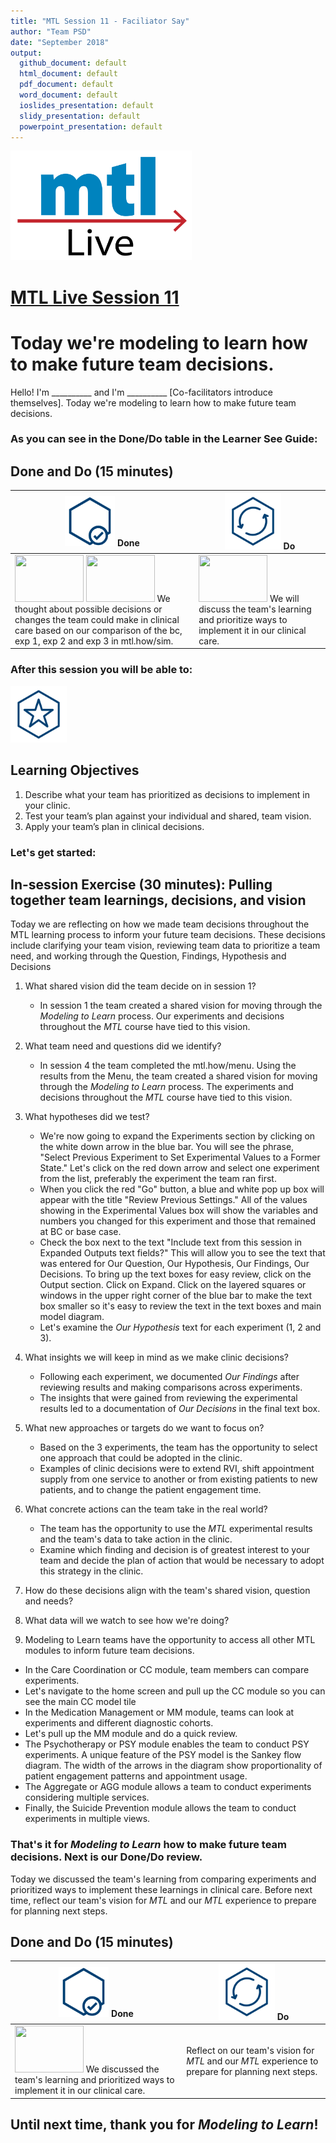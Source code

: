```yaml
---
title: "MTL Session 11 - Faciliator Say"
author: "Team PSD"
date: "September 2018"
output: 
  github_document: default
  html_document: default
  pdf_document: default
  word_document: default
  ioslides_presentation: default
  slidy_presentation: default
  powerpoint_presentation: default
---
```


<img src = "https://github.com/lzim/teampsd/blob/master/resources/logos/mtl_live_sq_sm.png"
     height = "175" width = "290">  

# [MTL Live Session 11](https://github.com/lzim/teampsd/blob/master/mtl_facilitate_workgroup/mtl_live_guide/mtl_live_session11_see.Rmd "MTL Live Session 11")

# Today we're modeling to learn how to make future team decisions.
Hello! I'm __________ and I'm __________ [Co-facilitators introduce themselves]. Today we're modeling to learn how to make future team decisions.

### As you can see in the Done/Do table in the Learner See Guide:  

## Done and Do (15 minutes)
<!-- Do/Done Tables -->
| <img src = "https://github.com/lzim/teampsd/blob/master/resources/icons/done.png" height = "80" width = "80"> **Done** | <img src = "https://github.com/lzim/teampsd/blob/master/resources/icons/do.png" height = "90" width = "90"> **Do** |
| --- | --- | 
| [<img src = "https://raw.githubusercontent.com/lzim/teampsd/master/resources/logos/mtl_how_live_sm.png" height = "75" width = "110">](http://mtl.how/live) [<img src = "https://raw.githubusercontent.com/lzim/teampsd/master/resources/logos/mtl_how_sim.png" height = "75" width = "110">](http://mtl.how/sim) We thought about possible decisions or changes the team could make in clinical care based on our comparison of the bc, exp 1, exp 2 and exp 3 in mtl.how/sim. | [<img src = "https://raw.githubusercontent.com/lzim/teampsd/master/resources/logos/mtl_how_sim.png" height = "75" width = "110">](http://mtl.how/sim) We will discuss the team's learning and prioritize ways to implement it in our clinical care. | 


### After this session you will be able to:

<!-- Learning Objectives Icon --> 
<img src = "https://github.com/lzim/teampsd/blob/master/resources/icons/learning_objectives.png" height = "90" width = "90" style ="display: inline-block"/> 

## Learning Objectives

1.	Describe what your team has prioritized as decisions to implement in your clinic. 
2.	Test your team’s plan against your individual and shared, team vision.
3.	Apply your team’s plan in clinical decisions.

### Let's get started:

## In-session Exercise (30 minutes): Pulling together team learnings, decisions, and vision

Today we are reflecting on how we made team decisions throughout the MTL learning process to inform your future team decisions. These decisions include clarifying your team vision, reviewing team data to prioritize a team need, and working through the Question, Findings, Hypothesis and Decisions

1.  What shared vision did the team decide on in session 1?  
    + In session 1 the team created a shared vision for moving through the *Modeling to Learn* process. Our experiments and decisions throughout the *MTL* course have tied to this vision.  
   
2.  What team need and questions did we identify?  
    + In session 4 the team completed the mtl.how/menu. Using the results from the Menu, the team created a shared vision for moving through the *Modeling to Learn* process. The experiments and decisions throughout the *MTL* course have tied to this vision.  

3.  What hypotheses did we test?  
    + We're now going to expand the Experiments section by clicking on the white down arrow in the blue bar. You will see the phrase, "Select Previous Experiment to Set Experimental Values to a Former State." Let's click on the red down arrow and select one experiment from the list, preferably the experiment the team ran first.  
    + When you click the red "Go" button, a blue and white pop up box will appear with the title "Review Previous Settings." All of the values showing in the Experimental Values box will show the variables and numbers you changed for this experiment and those that remained at BC or base case.  
    + Check the box next to the text "Include text from this session in Expanded Outputs text fields?" This will allow you to see the text that was entered for Our Question, Our Hypothesis, Our Findings, Our Decisions. To bring up the text boxes for easy review, click on the Output section. Click on Expand. Click on the layered squares or windows in the upper right corner of the blue bar to make the text box smaller so it's easy to review the text in the text boxes and main model diagram.  
    + Let's examine the *Our Hypothesis* text for each experiment (1, 2 and 3).  
   
4.  What insights we will keep in mind as we make clinic decisions?  
    + Following each experiment, we documented *Our Findings* after reviewing results and making comparisons across experiments.  
    + The insights that were gained from reviewing the experimental results led to a documentation of *Our Decisions* in the final text box.  

5.  What new approaches or targets do we want to focus on?  
    + Based on the 3 experiments, the team has the opportunity to select one approach that could be adopted in the clinic.  
    + Examples of clinic decisions were to extend RVI, shift appointment supply from one service to another or from existing patients to new patients, and to change the patient engagement time.  
   
6.  What concrete actions can the team take in the real world?  
    + The team has the opportunity to use the *MTL* experimental results and the team's data to take action in the clinic.  
    + Examine which finding and decision is of greatest interest to your team and decide the plan of action that would be necessary to adopt this strategy in the clinic.  

7.  How do these decisions align with the team's shared vision, question and needs?  

8.  What data will we watch to see how we're doing?  

9.  Modeling to Learn teams have the opportunity to access all other MTL modules to inform future team decisions. 
   + In the Care Coordination or CC module, team members can compare experiments.
   + Let's navigate to the home screen and pull up the CC module so you can see the main CC model tile
   + In the Medication Management or MM module, teams can look at experiments and different diagnostic cohorts.
   + Let's pull up the MM module and do a quick review.
   + The Psychotherapy or PSY module enables the team to conduct PSY experiments. A unique feature of the PSY model is the Sankey flow diagram. The width of the arrows in the diagram show proportionality of patient engagement patterns and appointment usage.
   + The Aggregate or AGG module allows a team to conduct experiments considering multiple services.
   + Finally, the Suicide Prevention module allows the team to conduct experiments in multiple views.

### That's it for _Modeling to Learn_ how to make future team decisions. Next is our Done/Do review.

Today we discussed the team's learning from comparing experiments and prioritized ways to implement these learnings in clinical care. Before next time, reflect our team's vision for *MTL* and our *MTL* experience to prepare for planning next steps.  
## Done and Do (15 minutes)
<!-- Do/Done Tables -->
| <img src = "https://github.com/lzim/teampsd/blob/master/resources/icons/done.png" height = "80" width = "80"> **Done** | <img src = "https://github.com/lzim/teampsd/blob/master/resources/icons/do.png" height = "90" width = "90"> **Do** |
| --- | --- | 
| [<img src = "https://raw.githubusercontent.com/lzim/teampsd/master/resources/logos/mtl_how_sim.png" height = "75" width = "110">](http://mtl.how/sim) We discussed the team's learning and prioritized ways to implement it in our clinical care. | Reflect on our team's vision for _MTL_ and our _MTL_ experience to prepare for planning next steps.| 

## Until next time, thank you for *Modeling to Learn*!
